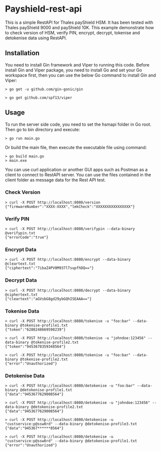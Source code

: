# Payshield-rest-api

This is a simple RestAPI for Thales payShield HSM. It has been tested with Thales payShield 9000 and payShield 10K. This example demonstrate how to check version of HSM, verify PIN, encrypt, decrypt, tokenise and detokenise data using RestAPI.

## Installation

You need to install Gin framework and Viper to running this code. Before install Gin and Viper package, you need to install Go and set your Go workspace first, then you can use the below Go command to install Gin and Viper:
```
> go get -u github.com/gin-gonic/gin

> go get github.com/spf13/viper
```
## Usage

To run the server side code, you need to set the hsmapi folder in Go root. Then go to bin directory and execute:
```
> go run main.go
```
Or build the main file, then execute the executable file using command:
```
> go build main.go
> main.exe
```

You can use curl application or another GUI apps such as Postman as a client to connect to RestAPI server. You can use the files contained in the client folder as message data for the Rest API test.

### Check Version
```
> curl -X POST http://localhost:8080/version
{"firmwareNumber":"XXXX-XXXX","lmkCheck":"XXXXXXXXXXXXXXXX"}
```

### Verify PIN
```
> curl -X POST http://localhost:8080/verifypin --data-binary @verifypin.txt
{"errorCode":"true"}
```

### Encrypt Data
```
> curl -X POST http://localhost:8080/encrypt --data-binary @cleartext.txt
{"ciphertext":"7ibaZ4PV0M937lTsupfhDQ=="}
```

### Decrypt Data
```
> curl -X POST http://localhost:8080/decrypt --data-binary @ciphertext.txt
{"cleartext":"aGVsbG8gd29ybGQhISEAAA=="}
```

### Tokenise Data
```
> curl -X POST http://localhost:8080/tokenise -u "foo:bar" --data-binary @tokenise-profile1.txt
{"token":"6288248669598239"}

> curl -X POST http://localhost:8080/tokenise -u "johndoe:123456" --data-binary @tokenise-profile2.txt
{"token":"9453678359348564"}

> curl -X POST http://localhost:8080/tokenise -u "foo:bar" --data-binary @tokenise-profile2.txt
{"error":"Unauthorized"}
```

### Detokenise Data
```
> curl -X POST http://localhost:8080/detokenise -u "foo:bar" --data-binary @detokenise-profile1.txt
{"data":"9453677629008564"}

> curl -X POST http://localhost:8080/detokenise -u "johndoe:123456" --data-binary @detokenise-profile2.txt
{"data":"9453677629008564"}

> curl -X POST http://localhost:8080/detokenise -u "custservice:p@ssw0rd" --data-binary @detokenise-profile3.txt
{"data":"945367******8564"}

> curl -X POST http://localhost:8080/detokenise -u "custservice:p@ssw0rd" --data-binary @detokenise-profile1.txt
{"error":"Unauthorized"}
```
